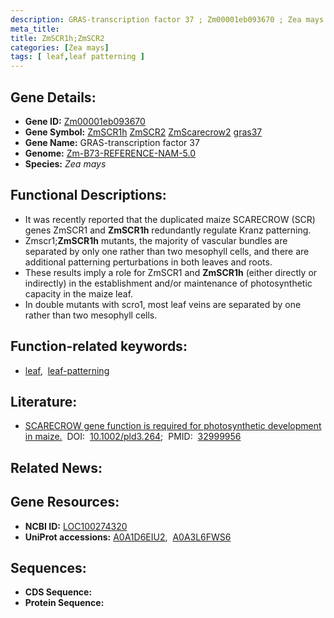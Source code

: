 ```yaml
---
description: GRAS-transcription factor 37 ; Zm00001eb093670 ; Zea mays
meta_title:
title: ZmSCR1h;ZmSCR2
categories: [Zea mays]
tags: [ leaf,leaf patterning ]
---
```


## Gene Details:
- **Gene ID:**	[Zm00001eb093670](https://www.maizegdb.org/gene_center/gene/Zm00001eb093670)
- **Gene Symbol:** <u>ZmSCR1h</u>&nbsp;<u>ZmSCR2</u>&nbsp;<u>ZmScarecrow2</u>&nbsp;<u>gras37</u>
- **Gene Name:** GRAS-transcription factor 37
- **Genome:** [Zm-B73-REFERENCE-NAM-5.0](https://www.maizegdb.org/genome/assembly/Zm-B73-REFERENCE-NAM-5.0)
- **Species:** *Zea mays*

## Functional Descriptions:
   - It was recently reported that the duplicated maize SCARECROW (SCR) genes ZmSCR1 and **ZmSCR1h** redundantly regulate Kranz patterning.
   - Zmscr1;**ZmSCR1h** mutants, the majority of vascular bundles are separated by only one rather than two mesophyll cells, and there are additional patterning perturbations in both leaves and roots.
   - These results imply a role for ZmSCR1 and **ZmSCR1h** (either directly or indirectly) in the establishment and/or maintenance of photosynthetic capacity in the maize leaf.
   - In double mutants with scro1, most leaf veins are separated by one rather than two mesophyll cells.

## Function-related keywords:
- [leaf](/tags/leaf/),&nbsp;&nbsp;[leaf-patterning](/tags/leaf-patterning/)

## Literature:
   - [SCARECROW gene function is required for photosynthetic development in maize.]( https://onlinelibrary.wiley.com/doi/10.1002/pld3.264)&nbsp;&nbsp;DOI:&nbsp;&nbsp;[10.1002/pld3.264](https://onlinelibrary.wiley.com/doi/10.1002/pld3.264);&nbsp;&nbsp;PMID:&nbsp;&nbsp;[32999956](https://pubmed.ncbi.nlm.nih.gov/32999956/)

## Related News:

## Gene Resources:
- **NCBI ID:**  [LOC100274320](https://www.ncbi.nlm.nih.gov/gene/?term=LOC100274320)
- **UniProt accessions:** [A0A1D6EIU2](https://www.uniprot.org/uniprotkb/A0A1D6EIU2/entry),&nbsp;&nbsp;[A0A3L6FWS6](https://www.uniprot.org/uniprotkb/A0A3L6FWS6/entry)



## Sequences:
- **CDS Sequence:**
- **Protein Sequence:**
